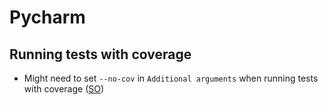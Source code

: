 # Pycharm

## Running tests with coverage

* Might need to set `--no-cov` in `Additional arguments` when running tests with coverage ([SO](https://stackoverflow.com/a/63073548/125246))